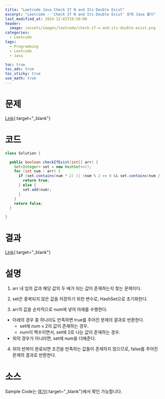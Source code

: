 ```yaml
---
title: "Leetcode Java Check If N and Its Double Exist"
excerpt: "Leetcode - 'Check If N and Its Double Exist' 문제 Java 풀이"
last_modified_at: 2024-12-01T10:50:00
header:
  image: /assets/images/leetcode/check-if-n-and-its-double-exist.png
categories:
  - Leetcode
tags:
  - Programming
  - Leetcode
  - Java

toc: true
toc_ads: true
toc_sticky: true
use_math: true
---
```

# 문제
[Link](https://leetcode.com/problems/check-if-n-and-its-double-exist/){:target="_blank"}

# 코드
```java
class Solution {

  public boolean checkIfExist(int[] arr) {
    Set<Integer> set = new HashSet<>();
    for (int num : arr) {
      if (set.contains(num * 2) || (num % 2 == 0 && set.contains(num / 2))) {
        return true;
      } else {
        set.add(num);
      }
    }
    return false;
  }

}
```

# 결과
[Link](https://leetcode.com/problems/check-if-n-and-its-double-exist/submissions/1466894404/){:target="_blank"}

# 설명
1. arr 내 임의 값과 해당 값의 두 배가 되는 값이 존재하는지 찾는 문제이다.

2. set은 중복되지 않은 값을 저장하기 위한 변수로, HashSet으로 초기화한다.

3. arr의 값을 순차적으로 num에 넣어 아래를 수행한다.
- 아래의 경우 중 하나라도 만족하면 true를 주어진 문제의 결과로 반환한다.
  - set에 $num \times 2$의 값이 존재하는 경우.
  - num이 짝수이면서, set에 2로 나눈 값이 존재하는 경우.
- 위의 경우가 아니라면, set에 num을 더해준다.

4. 위의 반복이 완료되면 조건을 만족하는 값들이 존재하지 않으므로, false를 주어진 문제의 결과로 반환한다.

# 소스
Sample Code는 [여기](https://github.com/GracefulSoul/leetcode/blob/master/src/main/java/gracefulsoul/problems/CheckIfNAndItsDoubleExist.java){:target="_blank"}에서 확인 가능합니다.